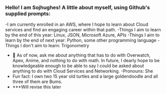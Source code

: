 ### Hello! I am Sojhughes! A little about myself, using Github's supplied prompts:

-I am currently enrolled in an AWS, where I hope to learn about Cloud services and find an engaging career within that path. 
-Things I aim to learn by the end of this year: Linux, JSON, Microsoft Azure, APIs 
-Things I aim to learn by the end of next year: Python, some other programming language
-Things I don't aim to learn: Trigonometry
- 💬 As of now, ask me about anything that has to do with Overwatch, Apex, Anime, and nothing to do with math. In future, I dearly hope to be knowledgeable enough to be able to say I could be asked about anything to do with Cloud Services and Networking.
-Pronouns: She
- Fun fact: I own two 15 year old turtles and a large goldendoodle and all three of them are Bums.
- ***Will revise this later

